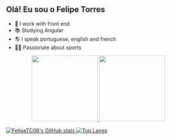 ## Olá! Eu sou o Felipe Torres

- 💼 I work with front end
- 📚 Studying Angular
- 🌎 I speak portuguese, english and french
- 🏄‍♀️ Passionate about sports

<div align="center">
  <a href="https://github.com/FelipeTC06">
  <img height="180em" src="https://github-readme-stats.vercel.app/api?username=FelipeTC06&show_icons=true&theme=chartreuse-dark&include_all_commits=true&count_private=true"/>
  <img height="180em" src="https://github-readme-stats.vercel.app/api/top-langs/?username=FelipeTC06&layout=compact&langs_count=7&theme=chartreuse-dark"/>
</div>

  ![FelipeTC06's GitHub stats](https://github-readme-stats.vercel.app/api?username=FelipeTC06&show_icons=true&theme=chartreuse-dark)
  [![Top Langs](https://github-readme-stats.vercel.app/api/top-langs/?username=FelipeTC06&layout=compact)](https://github.com/FelipeTC06/github-readme-stats)
